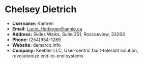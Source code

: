 # Chelsey Dietrich
- **Username:** Kamren
- **Email:** Lucio_Hettinger@annie.ca
- **Address:** Skiles Walks, Suite 351, Roscoeview, 33263
- **Phone:** (254)954-1289
- **Website:** demarco.info
- **Company:** Keebler LLC, User-centric fault-tolerant solution, revolutionize end-to-end systems